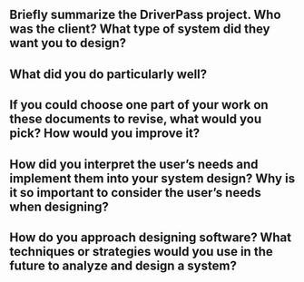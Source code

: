 Briefly summarize the DriverPass project. Who was the client? What type of system did they want you to design?
-


What did you do particularly well?
-


If you could choose one part of your work on these documents to revise, what would you pick? How would you improve it?
-


How did you interpret the user’s needs and implement them into your system design? Why is it so important to consider the user’s needs when designing?
-


How do you approach designing software? What techniques or strategies would you use in the future to analyze and design a system?
-

